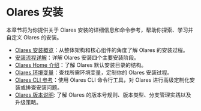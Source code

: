 # Olares 安装

本章节将为你提供关于 Olares 安装的详细信息和命令参考，帮助你探索、学习并自定义 Olares 的安装。

- [Olares 安装概览](installation-overview.md)：从整体架构和核心组件的角度了解 Olares 的安装过程。
- [安装流程详解](installation-process.md)：详解 Olares 安装四个主要安装阶段。
- [Olares Home 介绍](olares-home.md)：了解 Olares 默认安装目录的结构。
- [Olares 环境变量](environment-variables.md)：查找所需环境变量，定制你的 Olares 安装过程。
- [Olares CLI 参考](./index.md)：使用 Olares CLI 命令行工具，对 Olares 进行高级定制化安装或排查安装问题。
- [Olares 版本说明](versioning.md): 了解 Olares 的版本号规则、版本类型、分支管理实践以及升级策略。